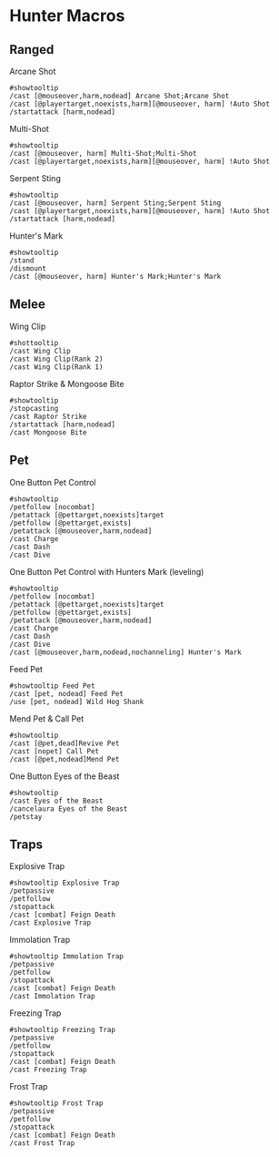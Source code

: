 # Hunter Macros


## Ranged
Arcane Shot
```
#showtooltip
/cast [@mouseover,harm,nodead] Arcane Shot;Arcane Shot
/cast [@playertarget,noexists,harm][@mouseover, harm] !Auto Shot
/startattack [harm,nodead]
```

Multi-Shot
```
#showtooltip
/cast [@mouseover, harm] Multi-Shot;Multi-Shot
/cast [@playertarget,noexists,harm][@mouseover, harm] !Auto Shot
```

Serpent Sting
```
#showtooltip
/cast [@mouseover, harm] Serpent Sting;Serpent Sting
/cast [@playertarget,noexists,harm][@mouseover, harm] !Auto Shot
/startattack [harm,nodead]
```

Hunter's Mark
```
#showtooltip 
/stand
/dismount
/cast [@mouseover, harm] Hunter's Mark;Hunter's Mark
```

## Melee

Wing Clip
```
#shottooltip 
/cast Wing Clip
/cast Wing Clip(Rank 2)
/cast Wing Clip(Rank 1)
```

Raptor Strike & Mongoose Bite
```
#showtooltip
/stopcasting
/cast Raptor Strike
/startattack [harm,nodead]
/cast Mongoose Bite
```



## Pet

One Button Pet Control
```
#showtooltip
/petfollow [nocombat]
/petattack [@pettarget,noexists]target
/petfollow [@pettarget,exists]
/petattack [@mouseover,harm,nodead]
/cast Charge
/cast Dash
/cast Dive
```

One Button Pet Control with Hunters Mark (leveling)
```
#showtooltip
/petfollow [nocombat]
/petattack [@pettarget,noexists]target
/petfollow [@pettarget,exists]
/petattack [@mouseover,harm,nodead]
/cast Charge
/cast Dash
/cast Dive
/cast [@mouseover,harm,nodead,nochanneling] Hunter's Mark
```

Feed Pet
```
#showtooltip Feed Pet
/cast [pet, nodead] Feed Pet
/use [pet, nodead] Wild Hog Shank
```

Mend Pet & Call Pet
```
#showtooltip
/cast [@pet,dead]Revive Pet
/cast [nopet] Call Pet 
/cast [@pet,nodead]Mend Pet
```

One Button Eyes of the Beast
```
#showtooltip
/cast Eyes of the Beast
/cancelaura Eyes of the Beast
/petstay
```

## Traps

Explosive Trap
```
#showtooltip Explosive Trap
/petpassive
/petfollow
/stopattack
/cast [combat] Feign Death
/cast Explosive Trap
```

Immolation Trap
```
#showtooltip Immolation Trap
/petpassive
/petfollow
/stopattack
/cast [combat] Feign Death
/cast Immolation Trap
```

Freezing Trap
```
#showtooltip Freezing Trap
/petpassive
/petfollow
/stopattack
/cast [combat] Feign Death
/cast Freezing Trap
```

Frost Trap
```
#showtooltip Frost Trap
/petpassive
/petfollow
/stopattack
/cast [combat] Feign Death
/cast Frost Trap
```
